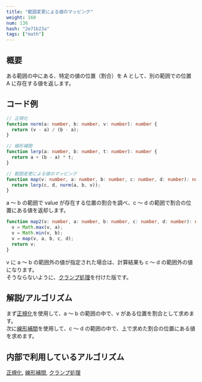 ```yaml
---
title: "範囲変更による値のマッピング"
weight: 160
num: 136
hash: "2e71b23a"
tags: ["math"]
---
```


## 概要

ある範囲の中にある、特定の値の位置（割合）を A として、別の範囲での位置 A に存在する値を返します。

## コード例

```typescript
// 正規化
function norm(a: number, b: number, v: number): number {
  return (v - a) / (b - a);
}

// 線形補間
function lerp(a: number, b: number, t: number): number {
  return a + (b - a) * t;
}

// 範囲変更による値のマッピング
function map(v: number, a: number, b: number, c: number, d: number): number {
  return lerp(c, d, norm(a, b, v));
}
```

a ～ b の範囲で value が存在する位置の割合を調べ、c ～ d の範囲で割合の位置にある値を返却します。

```typescript
function map2(v: number, a: number, b: number, c: number, d: number): number {
  v = Math.max(v, a);
  v = Math.min(v, b);
  v = map(v, a, b, c, d);
  return v;
}
```

v に a ～ b の範囲外の値が指定された場合は、計算結果も c ～ d の範囲外の値になります。  
そうならないように、[クランプ処理](/a14aaf54/)を付けた版です。

## 解説/アルゴリズム

まず[正規化](/2c7dcb93/)を使用して、a ～ b の範囲の中で、v がある位置を割合として求めます。  
次に[線形補間](/9f9e772b/)を使用して、c ～ d の範囲の中で、上で求めた割合の位置にある値を求めます。

## 内部で利用しているアルゴリズム

[正規化](/2c7dcb93/), [線形補間](/9f9e772b/), [クランプ処理](/a14aaf54/)
